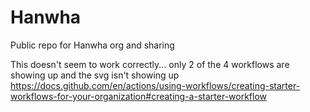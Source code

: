 # Hanwha
Public repo for Hanwha org and sharing

This doesn't seem to work correctly... only 2 of the 4 workflows are showing up and the svg isn't showing up
https://docs.github.com/en/actions/using-workflows/creating-starter-workflows-for-your-organization#creating-a-starter-workflow